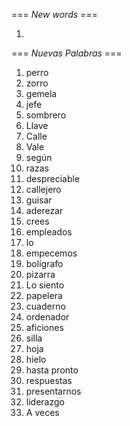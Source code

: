 === *New words* ===

1.

=== *Nuevas Palabras* ===

1. perro
2. zorro
3. gemela
4. jefe
5. sombrero
6. Llave
7. Calle
8. Vale
9. según
10. razas
11. despreciable
12. callejero
13. guisar
14. aderezar
15. crees  
16. empleados
17. lo
18. empecemos
19. bolígrafo
20. pizarra
21. Lo siento
22. papelera
23. cuaderno
24. ordenador
25. aficiones
26. silla
27. hoja
28. hielo
29. hasta pronto
30. respuestas
31. presentarnos
32. liderazgo
33. A veces
